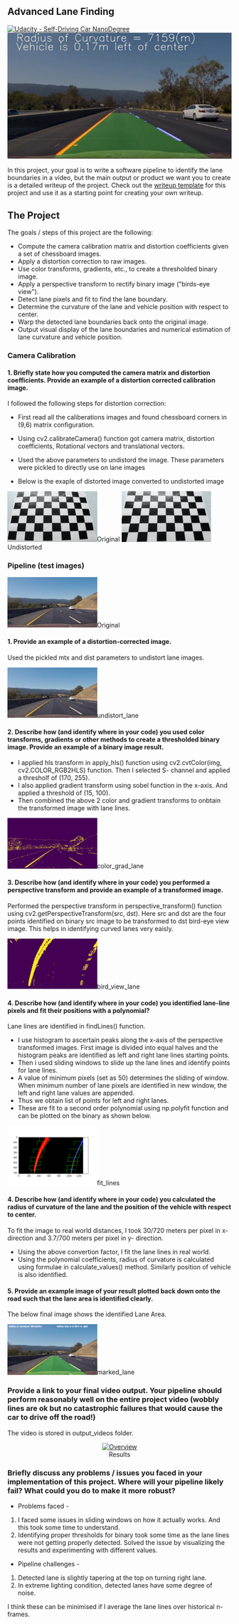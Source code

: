 ## Advanced Lane Finding
[![Udacity - Self-Driving Car NanoDegree](https://s3.amazonaws.com/udacity-sdc/github/shield-carnd.svg)](http://www.udacity.com/drive)
![Lanes Image](./examples/example_output.jpg)

In this project, your goal is to write a software pipeline to identify the lane boundaries in a video, but the main output or product we want you to create is a detailed writeup of the project.  Check out the [writeup template](https://github.com/udacity/CarND-Advanced-Lane-Lines/blob/master/writeup_template.md) for this project and use it as a starting point for creating your own writeup.  


The Project
---

The goals / steps of this project are the following:

* Compute the camera calibration matrix and distortion coefficients given a set of chessboard images.
* Apply a distortion correction to raw images.
* Use color transforms, gradients, etc., to create a thresholded binary image.
* Apply a perspective transform to rectify binary image ("birds-eye view").
* Detect lane pixels and fit to find the lane boundary.
* Determine the curvature of the lane and vehicle position with respect to center.
* Warp the detected lane boundaries back onto the original image.
* Output visual display of the lane boundaries and numerical estimation of lane curvature and vehicle position.

### Camera Calibration

#### 1. Briefly state how you computed the camera matrix and distortion coefficients. Provide an example of a distortion corrected calibration image.

I followed the following steps for distortion correction:
* First read all the caliberations images and found chessboard corners in (9,6) matrix configuration.
* Using cv2.calibrateCamera() function got camera matrix, distortion coefficients, Rotational vectors and translational vectors.
* Used the above parameters to undistord the image. These parameters were pickled to directly use on lane images

* Below is the exaple of distorted image converted to undistorted image

<p>
 <img src="./output_steps/original_chess_cal.png" width="40%" height="40%">Original
 <img src="./output_steps/distortion_corrected_cal.png" width="40%" height="40%">Undistorted
<br>
</p>

### Pipeline (test images)

<p>
 <img src="./output_steps/sample_lane.png" width="40%" height="40%">Original
<p>
  
#### 1. Provide an example of a distortion-corrected image.
Used the pickled mtx and dist parameters to undistort lane images.

<p>
 <img src="./output_steps/undistort_lane.png" width="40%" height="40%">undistort_lane
<p>
  
#### 2. Describe how (and identify where in your code) you used color transforms, gradients or other methods to create a thresholded binary image. Provide an example of a binary image result.

* I  applied hls transform in apply_hls() function using cv2.cvtColor(img, cv2.COLOR_RGB2HLS) function. Then I selected S- channel and applied a thresholf of (170, 255).
* I also applied gradient transform using sobel function in the x-axis. And applied a threshold of (15, 100).
* Then  combined the above 2 color and gradient transforms to  onbtain the transformed image with lane lines.

<p>
 <img src="./output_steps/color_grad_th_lane.png" width="40%" height="40%">color_grad_lane
<p>
  
#### 3. Describe how (and identify where in your code) you performed a perspective transform and provide an example of a transformed image.

Performed the perspective transform in perspective_transform() function using cv2.getPerspectiveTransform(src, dst).
Here src and dst are the four points identified on binary src image to be transformed to dst bird-eye view image.
This  helps in identifying curved lanes very eaisly.

<p>
 <img src="./output_steps/bird_view_lane.png" width="40%" height="40%">bird_view_lane
<p>

#### 4. Describe how (and identify where in your code) you identified lane-line pixels and fit their positions with a polynomial?

Lane lines are identified in findLines() function. 

* I use histogram to ascertain peaks along the x-axis of the perspective transformed images. First image is divided into equal halves and the histogram peaks are identified as left and right lane lines starting points.
* Then i used sliding windows to slide up the lane lines and identify points for lane lines. 
* A value of minimum pixels (set as 50) determines the sliding of window. When minimum number of lane pixels are identified in new window, the left and right lane values are appended.
* Thus we obtain list of points for left and right lanes. 
* These are fit to a second order polynomial using np.polyfit function and can be plotted on the binary as shown below.

<p>
 <img src="./output_steps/fit_lines.png" width="40%" height="40%">fit_lines
<p>
  
#### 4. Describe how (and identify where in your code) you calculated the radius of curvature of the lane and the position of the vehicle with respect to center.

To fit the image to real world distances, I took 30/720 meters per pixel in x- direction and 3.7/700 meters per pixel in y- direction.

* Using the above convertion factor, I fit the lane lines in real world.
* Using the polynomial coefficients, radius of curvature is calculated using formulae in calculate_values() method. Similarly position of vehicle is also identified.

#### 5. Provide an example image of your result plotted back down onto the road such that the lane area is identified clearly.

The below final image shows the identified Lane Area.

<p>
 <img src="./output_steps/marked_lane.png" width="40%" height="40%">marked_lane
<p>
  
### Provide a link to your final video output. Your pipeline should perform reasonably well on the entire project video (wobbly lines are ok but no catastrophic failures that would cause the car to drive off the road!)

The video is stored in output_videos folder.

<p align="center">
 <a href="https://youtu.be/mlXgRlVa1O4"><img src="./gif.gif" alt="Overview" width="50%" height="50%"></a>
 <br>Results
</p>

### Briefly discuss any problems / issues you faced in your implementation of this project. Where will your pipeline likely fail? What could you do to make it more robust?

* Problems faced - 
1. I faced some issues in sliding windows on how it actually works. And this took some time to understand.
2. Identifying proper thresholds for binary took some time as the lane lines were not getting properly detected. Solved the issue by visualizing the results and experimenting with different values.

* Pipeline challenges - 
1. Detected lane is slightly tapering at the top on turning right lane.
2. In extreme lighting condition, detected lanes have some degree of noise.

I think these can be minimised if I average the lane lines over historical n-frames.

